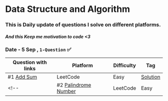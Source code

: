 # Data Structure and Algorithm
### This is Daily update of questions I solve on different platforms. 
##### And this Keep me motivation to code <3

### Date - 5 Sep , ` 1-Question ` ✅
|           Question with links                                                     |  Platform       |  Difficulty    | Tag          
|-----------------------------------------------------------------------------------| --------------- |----------------|----------------------
|          #1 [Add Sum](https://leetcode.com/problems/two-sum/)                       |  LeetCode       |   Easy         | [Solution](https://github.com/akhilsharmaa/Data-Structure-Algo-Q-A/blob/master/LeetCode/Two%20Sum%20/two_sum.cpp)     
<!-- |          #2 [Palindrome Number](https://leetcode.com/problems/palindrome-number/)   |  LeetCode       |   Easy         | [Solution](https://github.com/akhilsharmaa/Data-Structure-Algo-Q-A/blob/master/LeetCode/Palindrom%20Num/palindrom.cpp)    -->
